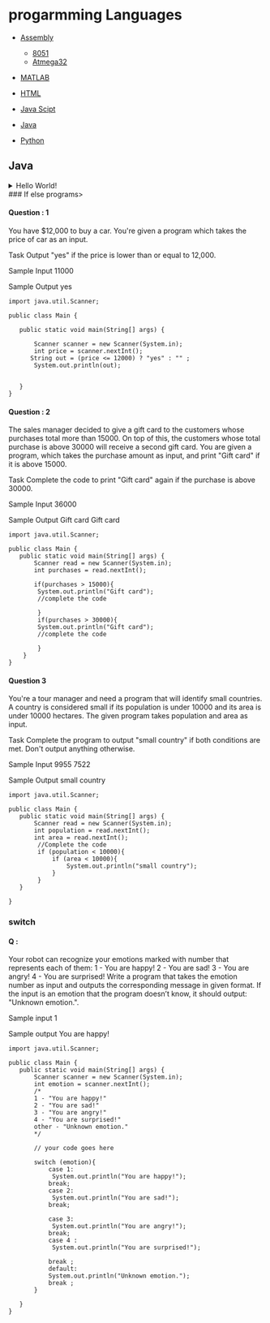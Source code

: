 # progarmming Languages


- [Assembly](#assembly)
   - [8051](/assembly)
   - [Atmega32](/atmega32)
- [MATLAB](/MATLAB)
- [HTML](/html)

- [Java Scipt](/js)

- [Java](/java)

- [Python](/python)






## Java



<details><summary>Hello World!</summary>

```
class Main{

    public static void main (String args[]){
        System.out.print("Hello world");
    }
}
```

</details>
### If else programs>

#### Question : 1 
You have $12,000 to buy a car.
You're given a program which takes the price of car as an input.

Task
Output "yes" if the price is lower than or equal to 12,000.

Sample Input
11000

Sample Output
yes

```
import java.util.Scanner;

public class Main {

   public static void main(String[] args) {
       
       Scanner scanner = new Scanner(System.in);
       int price = scanner.nextInt();
      String out = (price <= 12000) ? "yes" : "" ;
       System.out.println(out);

     
   }
}
```


#### Question : 2 
The sales manager decided to give a gift card to the customers whose purchases total more than 15000. On top of this, the customers whose total purchase is above 30000 will receive a second gift card.
You are given a program, which takes the purchase amount as input, and print "Gift card" if it is above 15000.

Task
Complete the code to print "Gift card" again if the purchase is above 30000.
 
Sample Input
36000

Sample Output
Gift card
Gift card

```
import java.util.Scanner;

public class Main {
   public static void main(String[] args) {
       Scanner read = new Scanner(System.in);
       int purchases = read.nextInt();
       
       if(purchases > 15000){
        System.out.println("Gift card");
        //complete the code
        
        }
        if(purchases > 30000){
        System.out.println("Gift card");
        //complete the code
        
        }
    }
}

```

#### Question 3 
You're a tour manager and need a program that will identify small countries.
A country is considered small if its population is under 10000 and its area is under 10000 hectares.
The given program takes population and area as input.
 
Task
Complete the program to output "small country" if both conditions are met. Don't output anything otherwise.

Sample Input
9955
7522

Sample Output
small country


```
import java.util.Scanner;

public class Main {
   public static void main(String[] args) {
       Scanner read = new Scanner(System.in);
       int population = read.nextInt();
       int area = read.nextInt();
        //Complete the code
        if (population < 10000){
            if (area < 10000){
                System.out.println("small country");
            }
        }
   }
   
}

```

### switch 

#### Q : 

Your robot can recognize your emotions marked with number that represents each of them:
1 - You are happy!
2 - You are sad!
3 - You are angry!
4 - You are surprised!
Write a program that takes the emotion number as input and outputs the corresponding message in given format.
If the input is an emotion that the program doesn’t know, it should output: "Unknown emotion.".

Sample input
1

Sample output
You are happy!

```
import java.util.Scanner;

public class Main {
   public static void main(String[] args) {
       Scanner scanner = new Scanner(System.in);
       int emotion = scanner.nextInt();
       /*
       1 - "You are happy!"
       2 - "You are sad!"
       3 - "You are angry!"
       4 - "You are surprised!"
       other - "Unknown emotion."
       */
       
       // your code goes here
       
       switch (emotion){
           case 1:
            System.out.println("You are happy!");
           break;
           case 2:
            System.out.println("You are sad!");
           break;
           
           case 3:
            System.out.println("You are angry!");
           break;
           case 4 : 
            System.out.println("You are surprised!");
           
           break ;
           default: 
           System.out.println("Unknown emotion.");
           break ;
       }
       
   }
}

```



